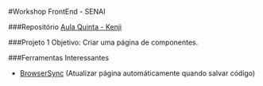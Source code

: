 #Workshop FrontEnd - SENAI

###Repositório 
[Aula Quinta - Kenji](https://github.com/kenjishiromajp/aulaquintahtml)


###Projeto 1
Objetivo: Criar uma página de componentes.


###Ferramentas Interessantes
* [BrowserSync](https://www.browsersync.io/#install) (Atualizar página automáticamente quando salvar código)
